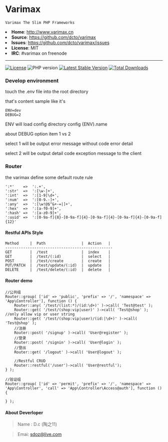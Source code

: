 # Varimax
    Varimax The Slim PHP Frameworks


<li><strong>Home</strong>: <a href="http://www.varimax.cn">http://www.varimax.cn</a>
<li><strong>Source</strong>: <a href="https://github.com/dcto/varimax">https://github.com/dcto/varimax</a>
<li><strong>Issues</strong>: <a href="https://github.com/dcto/varimax/issues">https://github.com/dcto/varimax/issues</a>
<li><strong>License</strong>: MIT
<li><strong>IRC</strong>: #varimax on freenode

___
 <a href="https://packagist.org/packages/varimax/varimax"><img src="https://img.shields.io/packagist/l/varimax/varimax" alt="License"></a> <img src="https://img.shields.io/packagist/php-v/varimax/varimax" alt="PHP version"> <a href="https://packagist.org/packages/varimax/varimax"><img src="https://img.shields.io/github/v/release/dcto/varimax" alt="Latest Stable Version"></a>  <a href="https://packagist.org/packages/varimax/varimax"><img src="https://img.shields.io/packagist/dt/varimax/varimax" alt="Total Downloads"></a>


### Develop environment

touch the .env file into the root directory

that's content sample like it's

```
ENV=dev
DEBUG=2
```

ENV will load config directory config {ENV}.name

about DEBUG option item 1 vs 2

select 1 will be output error message without code error detail

select 2 will be output detail code exception message to the client


### Router

the varimax define some default route rule

```
':*'    =>  ':.+',
':str'  =>  ':[\w-]+',
':int'  =>  ':[1-9]\d+',
':num'  =>  ':[0-9.-]+',
':any'  =>  ':[\w!@$^&+-=|]+',
':hex'  =>  ':[a-f0-9]+',
':hash' =>  ':[a-z0-9]+',
':uuid' =>  ':[0-9a-f]{8}-[0-9a-f]{4}-[0-9a-f]{4}-[0-9a-f]{4}-[0-9a-f]{12}'
```

#### Restful APIs Style
```
Method     |  Path                |  Action   |
------------------------------------------------
GET        |  /test               |  index    |
GET        |  /test/(:id)         |  select   |
POST       |  /test/create        |  create   |
PUT/PATCH  |  /test/update/(:id)  |  update   |
DELETE     |  /test/delete/(:id)  |  delete   |
```    

#### Router demo
```
//公共组
Router::group( ['id' => 'public', 'prefix' => '/', 'namespace' => 'App\Controller'], function () {    
    Router::any( '/test/(list:*)/(id:\d+)' )->call( 'Test@test' );
    Router::get( '/test/(shop:vip|user)' )->call( 'Test@shop' ); //only allow vip or user string
    Router::get( '/test/(shop:vip|user)/(id:|\d+)' )->call( 'Test@shop' );
    //注册
    Router::post( '/signup' )->call( 'User@register' );
    //登录
    Router::post( '/signin' )->call( 'User@login' );
    //登出
    Router::get( '/logout' )->call( 'User@logout' );

    //Restful CRUD
    Router::restful('/user')->call( 'User@restful');
} );

//验证组
Router::group( ['id' => 'permit', 'prefix' => '/', 'namespace' => 'App\Controller', 'call' => 'App\Controller\Access@auth'], function () {

} ); 
```


#### About Deverloper

>Name : D.c (陶之11)

>Emai: sdoz@live.com
